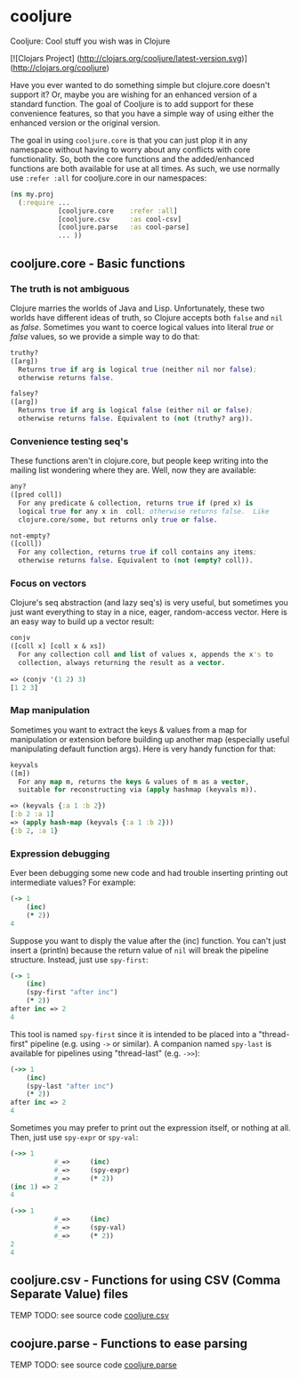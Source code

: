cooljure
========

Cooljure:  Cool stuff you wish was in Clojure

[![Clojars Project]
(http://clojars.org/cooljure/latest-version.svg)]
(http://clojars.org/cooljure)

Have you ever wanted to do something simple but clojure.core doesn't support it?  Or, maybe you are wishing for an enhanced version of a standard function.  The goal of Cooljure is to add support for these convenience features, so that you have a simple way of using either the enhanced version or the original version.

The goal in using `cooljure.core` is that you can just plop it in any namespace without having to worry about any conflicts with core functionality.  So, both the core functions and the added/enhanced functions are both available for use at all times.  As such, we use normally use `:refer :all` for cooljure.core in our namespaces:

```clojure
(ns my.proj
  (:require ...
            [cooljure.core    :refer :all]
            [cooljure.csv     :as cool-csv]
            [cooljure.parse   :as cool-parse]
            ... ))
````

## cooljure.core - Basic functions

### The truth is not ambiguous

Clojure marries the worlds of Java and Lisp.  Unfortunately, these two worlds have different ideas of truth, so Clojure accepts both `false` and `nil` as _false_.  Sometimes you want to coerce logical values into literal _true_ or _false_ values, so we provide a simple way to do that:

```clojure
truthy?
([arg])
  Returns true if arg is logical true (neither nil nor false);
  otherwise returns false.

falsey?
([arg])
  Returns true if arg is logical false (either nil or false);
  otherwise returns false. Equivalent to (not (truthy? arg)).
```

### Convenience testing seq's

These functions aren't in clojure.core, but people keep writing into the mailing list wondering where they are.  Well, now they are available:

```clojure
any?
([pred coll])
  For any predicate & collection, returns true if (pred x) is 
  logical true for any x in  coll; otherwise returns false.  Like
  clojure.core/some, but returns only true or false.

not-empty?
([coll])
  For any collection, returns true if coll contains any items; 
  otherwise returns false. Equivalent to (not (empty? coll)).
```
### Focus on vectors

Clojure's seq abstraction (and lazy seq's) is very useful, but sometimes you just want everything to stay in a nice, eager, random-access vector.  Here is an easy way to build up a vector result:

```clojure
conjv
([coll x] [coll x & xs])
  For any collection coll and list of values x, appends the x's to 
  collection, always returning the result as a vector.
  
=> (conjv '(1 2) 3)
[1 2 3]

```

### Map manipulation

Sometimes you want to extract the keys & values from a map for manipulation or extension before building up another map (especially useful manipulating default function args).  Here is very handy function for that:

```clojure
keyvals
([m])
  For any map m, returns the keys & values of m as a vector, 
  suitable for reconstructing via (apply hashmap (keyvals m)).

=> (keyvals {:a 1 :b 2})
[:b 2 :a 1]
=> (apply hash-map (keyvals {:a 1 :b 2}))
{:b 2, :a 1}
```

### Expression debugging

Ever been debugging some new code and had trouble inserting printing out intermediate values?  For example:

```clojure
(-> 1
    (inc)
    (* 2))
4
```
Suppose you want to disply the value after the (inc) function. You can't just insert a (println) because the return value of `nil` will break the pipeline structure.  Instead, just use `spy-first`:

```clojure
(-> 1
    (inc)
    (spy-first "after inc")
    (* 2))
after inc => 2
4
```
This tool is named `spy-first` since it is intended to be placed into a "thread-first" pipeline (e.g. using `->` or similar).  A companion named `spy-last` is available for pipelines using "thread-last" (e.g. `->>`):
```clojure
(->> 1
    (inc)
    (spy-last "after inc")
    (* 2))
after inc => 2
4
```

Sometimes you may prefer to print out the expression itself, or nothing at all.  Then, just use `spy-expr` or `spy-val`:
```clojure
(->> 1
           #_=>     (inc)
           #_=>     (spy-expr)
           #_=>     (* 2))
(inc 1) => 2
4

(->> 1
           #_=>     (inc)
           #_=>     (spy-val)
           #_=>     (* 2))
2
4
```
## cooljure.csv - Functions for using CSV (Comma Separate Value) files

TEMP TODO:  see source code [cooljure.csv](http://github.com/cloojure/cooljure/blob/master/src/cooljure/csv.clj)

## coojure.parse - Functions to ease parsing

TEMP TODO:  see source code [cooljure.parse](http://github.com/cloojure/cooljure/blob/master/src/cooljure/parse.clj)
